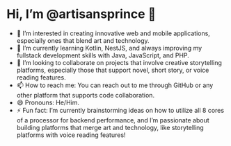 # Hi, I’m @artisansprince 👋

- 👀 I’m interested in creating innovative web and mobile applications, especially ones that blend art and technology.
- 🌱 I’m currently learning Kotlin, NestJS, and always improving my fullstack development skills with Java, JavaScript, and PHP.
- 💞️ I’m looking to collaborate on projects that involve creative storytelling platforms, especially those that support novel, short story, or voice reading features.
- 📫 How to reach me: You can reach out to me through GitHub or any other platform that supports code collaboration.
- 😄 Pronouns: He/Him.
- ⚡ Fun fact: I’m currently brainstorming ideas on how to utilize all 8 cores of a processor for backend performance, and I’m passionate about building platforms that merge art and technology, like storytelling platforms with voice reading features!


<!---
artisansprince/artisansprince is a ✨ special ✨ repository because its `README.md` (this file) appears on your GitHub profile.
You can click the Preview link to take a look at your changes.
--->
